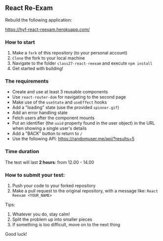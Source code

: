 ## React Re-Exam

Rebuild the following application:

https://hyf-react-reexam.herokuapp.com/

### How to start

1. Make a `fork` of this repository (to your personal account)
2. `Clone` the fork to your local machine
3. Navigate to the folder `class27-react-reexam` and execute `npm install`
4. Get started with building!

### The requirements

-   Create and use at least 3 reusable components
-   Use `react-router-dom` for navigating to the second page
-   Make use of the `useState` and `useEffect` hooks
-   Add a "loading" state (use the provided `spinner.gif`)
-   Add an error handling state
-   Fetch users after the component mounts
-   Put an identifier (the `uuid` property found in the user object) in the URL when showing a single user's details
-   Add a "BACK" button to return to `/`
-   Use the following API: https://randomuser.me/api/?results=5

### Time duration

The test will last **2 hours**: from 12.00 - 14.00

### How to submit your test:

1. Push your code to your forked repository
2. Make a pull request to the original repository, with a message like: `React Reexam <YOUR_NAME>`

Tips:

1. Whatever you do, stay calm!
2. Split the problem up into smaller pieces
3. If something is too difficult, move on to the next thing

Good luck!

